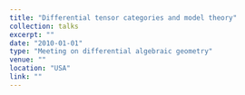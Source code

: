 ```yaml
---
title: "Differential tensor categories and model theory"
collection: talks
excerpt: ""
date: "2010-01-01"
type: "Meeting on differential algebraic geometry"
venue: ""
location: "USA"
link: ""
---
```


